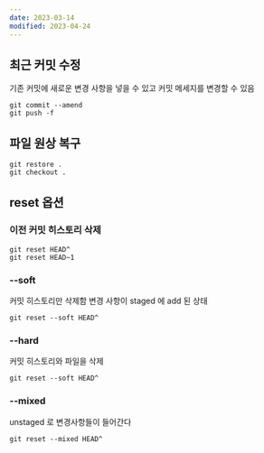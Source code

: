 ```yaml
---
date: 2023-03-14
modified: 2023-04-24
---
```


## 최근 커밋 수정

기존 커밋에 새로운 변경 사항을 넣을 수 있고
커밋 메세지를 변경할 수 있음

```
git commit --amend
git push -f
```

## 파일 원상 복구

```
git restore .
git checkout .
```

## reset 옵션

### 이전 커밋 히스토리 삭제

```
git reset HEAD^
git reset HEAD~1
```

### --soft

커밋 히스토리만 삭제함
변경 사항이 staged 에 add 된 상태

```
git reset --soft HEAD^
```

### --hard

커밋 히스토리와 파일을 삭제

```
git reset --soft HEAD^
```

### --mixed

unstaged 로 변경사항들이 들어간다

```
git reset --mixed HEAD^
```
